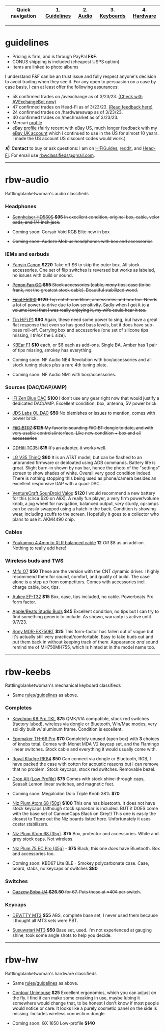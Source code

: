 | Quick navigation | 1. [Guidelines](#guidelines) | 2. [Audio](#rbw-audio) | 3. [Keyboards](#rbw-keebs) | 4. [Hardware](#rbw-hw) |
| - | - | - | - | - |

___
# guidelines

* Pricing is firm, and is through PayPal **F&F**.
* CONUS shipping is included (cheapest USPS option)
* Items are linked to photo albums

I understand F&F can be an trust issue and fully respect anyone's decision to avoid trading when they see it. For any open to persuasion on a case by case basis, I can at least offer the following assurances:

* 58 confirmed trades on /avexchange as of 3/23/23. <a href="https://www.reddit.com/message/compose/?to=AVexchangeBot&subject=Feedback%20Check&message=Enter%20username%20below%20that%20you%20want%20to%20check:%0A%0Au/rattlingblanketwoman">(Check with AVExchangeBot now)</a>
* 47 confirmed trades on Head-Fi as of 3/23/23. <a href="https://www.head-fi.org/members/rattlingblanketwoman.535939/#classifieds-feedback">(Read feedback here)</a>
* 24 confirmed trades on /hardwareswap as of 3/23/23.
* 40 confirmed trades on /mechmarket as of 3/23/23.
* Mercari [profile](https://www.mercari.com/u/604653000/?sv=0)
* eBay [profile](https://www.ebay.com/fdbk/feedback_profile/guybrushthriftwood) (fairly recent with eBay US, much longer feedback with my [eBay UK account](https://www.ebay.co.uk/usr/yablokosmonaut#tab1) which I continued to use in the US for almost 10 years. I made the US account US discount codes would work.)

📬 **Contact** to buy or ask questions: I am on [HiFiGuides](https://forum.hifiguides.com/u/rattlingblanketwoman/), [reddit](https://www.reddit.com/user/rattlingblanketwoman), and [Head-Fi](https://www.head-fi.org/members/rattlingblanketwoman.535939/). For email use [rbwclassifieds@gmail.com](mailto:rbwclassifieds@gmail.com).

___

# rbw-audio
Rattlingblanketwoman's audio classifieds

### Headphones

* ~~[Sennheiser HD560S](https://photos.google.com/share/AF1QipOe4RfGVWUpzqP9SXpbFZ02rAtEPf6VY9gZTpMA1XzDFDlijOCTwgTOy1YQaVjiog?key=azM3Ty1rQ1IxeUNoSEVYTmZ4UVlJdUxFeVdVZ2pR) **$95** In excellent condition, original box, cable, velor pads, and 1/4 inch jack.~~

* Coming soon: Corsair Void RGB Elite new in box

* ~~Coming soon: Audeze Mobius headphones with box and accessories~~

### IEMs and earbuds

* [Yanyin Canon](https://photos.google.com/share/AF1QipNPQTt-p5jrirVbVY_M36ZKbP_m9v63Sr73zO6BPe_14N5OVeDH2voIH_FuKMb5lw?key=ZzA1VTNrN1JvRFVqVmdEUXRQejdWUUQwUnhZaWJn) **$220** Take off $6 to skip the outer box. All stock accessories. One set of flip switches is reversed but works as labeled, no issues with build or sound.

* ~~[Penon Fan OG](https://photos.google.com/share/AF1QipM8L2Uc4HhkS9VkbUm1Zg5yiyinDxHjOVrOVJwtjUi48GKFSdXmfK-Vkif3m090EQ?key=UHl3MFBhRFpENTF6VmoycVNfM19sZ0tNRWtDcnh3) **$55** Stock accessories (cable, *many* tips, case (to be frank, not the greatest stock cable). Beautiful stabilized wood.~~

* ~~[Final E5000](https://photos.google.com/share/AF1QipOJayqDZMaNDZ1NPD12qcr5iCYsce18zMg-dxGohucHiVW9BjL5Xr222OqugkUZgQ?key=TmhKbFRuQkoyN1ZjVGc2akxJTkVLazZyNUtGYWJB) **$120** Top notch condition, accessories and box too. Needs a lot of power to drive due to low sensitivity. Sadly when I got it to a volume level that I was really enjoying it, my wife could hear it too.~~

* [Tin HiFi P1](https://photos.google.com/share/AF1QipMWNhGvLR8WRiAV5GFQ26Lk4Hmll0Ic92f2IF2NrWBhxU7nEcW56gd1Ah1BoAMRTA?key=bElfdV9zeUVJQkN0b3dmc0V2QUVZYjFsTWRnUXdn) **$80** Again, these need some power to sing, but have a great flat response that even so has good bass levels, but it does have sub-bass roll-off. Carrying box and accessories (one set of silicone tips missing, I *think* the L size).

* [KBEar F1](https://photos.google.com/share/AF1QipPCh4hf4wXD7Hctsvp9Wra_0NufsW_-3KwpsN0MxncE2ZLKiZULjYql8OF93FNYvw?key=LXRWYTVlY1JkVW5FdHc4WTVaZXBuTVRzaUcxTjF3) **$10** each, or $6 each as add-ons. Single BA. Amber has 1 pair of tips missing, smokey has everything.

* Coming soon: NF Audio NE4 Revolution with box/accessories and all stock tuning plates *plus* a rare 4th tuning plate.

* Coming soon: NF Audio NM1 with box/accessories.

### Sources (DAC/DAP/AMP)

* [iFi Zen Blue DAC](https://photos.google.com/share/AF1QipPQn4mpRBtzJDUeOPAXAbgC8WOiJJDwvCMWyEvvQPRHZ1D2n1-cGIlVJtHzeCM95w?key=Rk0td2ZFTE1Ed2pKOXozMXctci1zQ0N2MUUtczdn) **$100** I don't use any gear right now that would justify a dedicated DAC/AMP. Excellent condition, box, antenna, 5V power brick.

* [JDS Labs OL DAC](https://photos.google.com/share/AF1QipMSvycc-DlPqKeYktfyMqxgEH9o8Ixe9rGIDeSbo9S6IDgObOUnGIqpi526paFEVw?key=TExzbU90S3gtUEpBbUg4bTI3Y1BLTlhnN1dnaGRB) **$50** No blemishes or issues to mention, comes with power brick.

* ~~[FiiO BTR7](https://photos.google.com/share/AF1QipOoakkPCGDMHd2_3Rshz6wObLtEIdI-cKD-kFbodAn-m4IQWeCTj_ExMJBDQxptIA?key=V3NkRUY3bFM5a1ljVDBybVlCcS1naUUtYmUyNW5n) **$125** My favorite sounding FiiO BT dongle to date, and with very usable controls/interface. Like new condition + box and all accessories~~

* ~~[DDHifi TC35i](https://photos.google.com/share/AF1QipOjTVpJxjOeG-rH8zOfiMyd1n0Vz3g_BUvP4dGSLu1VxwCqwHaHggVlcoZx5GRA6Q?key=MDNFc3Y4OE4tdTdiQkpFMHd6VzkwMTlTOUhfSkVB) **$15** It's an adapter, it works well.~~

* [LG V35 ThinQ](https://photos.google.com/share/AF1QipNFLlsn4N2qsOiyIf1dghRobM-UD7qYA5cIlQNpvGWYYazYvTdSALDyiopWR6mjSw?key=MDR4SlUzVEZkbDU1RWNWamhxMFk5R0FNNHhKUVR3) **$60** It is an AT&T model, but can be flashed to an unbranded firmware or debloated using ADB commands. Battery life is great. Slight burn-in shown by nav bar, hence the photo of the "settings" screen to show shades of white. Overall very good condition indeed. There is nothing stopping this being used as phone/camera besides an excellent responsive DAP with a quad-DAC.

* [VentureCraft SounDroid Valoq](https://photos.google.com/share/AF1QipNWe1tQaq63Mm-039L2Q9gK-eBD8R3VPxamwHH1A2drHMyRWklWcnoBFZX0gIY1-w?key=UVNFRjljbnhMV01QNmFndERuSmd2UkdRUXhiR0VR) **$120** I would recommend a new battery for this (circa $20 on AliX). A really fun player, a very firm power/volume knob, a jog wheel for navigation, balanced output, *very* sturdy, op-amps can be easily swapped using a hatch in the back. Condition is showing wear, including scuffs to the screen. Hopefully it goes to a collector who plans to use it. AKM4490 chip.

### Cables

* [Youkamoo 4.4mm to XLR balanced cable](https://photos.google.com/share/AF1QipP3ZRbogvbGO7kVog7faGH9T8uOqT6G7ZQmtxmY6F8KRJ2JeZSOsictIaf7qfUHFg?key=TXRTLTU5V0l5RVRJa3kwZlJ5U2paenJncVJ0dGN3) **12** *OR* $8 as an add-on. Nothing to really add here!

### Wireless buds and TWS

* [Mifo O7](https://photos.google.com/share/AF1QipMu4fgDt2wDKab5RO7HqtIscMryVJGWcsJDOUZUWNDY8fSdyWVsBQ1PW35GdvtDIA?key=T3hsUEl2c2VYcEMzNHgwV1FEVUR4NklnejZTam9n) **$50** These are the version with the CNT dynamic driver. I highly recommend them for sound, comfort, and quality of build. The case alone is a step up from competitors. Comes with accessories incl. charge cable, box, tips.

* [Aukey EP-T32](https://photos.google.com/share/AF1QipND0RPSumTTxmlzMMs6c4SZvsUmszSB4ybTdnP0Q8H_OdaVskXe9lDBHU4lycdW-A?key=SDhfczNvUDJ2ZVhlQTFkTFpqTmFSUjJHU2VJRXZ3) **$15** Box, case, tips included, no cable. Powerbeats Pro form factor.

* [Apple/Beats Studio Buds](https://photos.google.com/share/AF1QipMyWm572wyLthWgqvTBnrfXa1n4SJ5NmLiyTqka5h-eCNZUn1K5titA7RGoHyepdw?key=V3o1cTFMa0ozTTk1clgxd01ITDJVbUtCMGRuZlhB) **$45** Excellent condition, no tips but I can try to find something generic to include. As shown, warranty is active until 9/7/23.

* [Sony MDR-EX750BT](https://photos.google.com/share/AF1QipMp85kZCF_AJTKP9JEaAB2yQKwpAPHX9rX67o9NvmYsiuPWx3toPp15yDzqE0xmpA?key=TlhfWWRXWFN1ZVVjY1NLanl4eHdna3UxaUVDZHVB) **$25** This form-factor has fallen out of vogue but it's actually still very practical/comfortable. Easy to take buds out and put them back in without keeping track of them. Appearance *and* sound remind me of MH750MH755, which is hinted at in the model name too.

___

# rbw-keebs
Rattlingblanketwoman's mechanical keyboard classifieds

* Same [rules/guidelines](#guidelines) as above.

### Completes

* [Keychron K8 Pro TKL](https://photos.app.goo.gl/WCrqk3opXa7P7sti9) **$75** QMK/VIA compatible, stock red switches (factory lubed), wireless via dongle or Bluetooth, Win/Mac modes, very solidly built w/ aluminum frame. Condition is excellent.

* [Epomaker TH-66 Pro](https://photos.app.goo.gl/1ZNbKphY8qrFD32F8) **$70** Completely unused (open box) with **3** choices of knobs total. Comes with Monet MDA V2 keycap set, and the Flamingo linear switches. Stock cable and everything it would usually come with.

* [Royal Kludge RK84](https://photos.app.goo.gl/KPSuxwe94AMxLnNP6) **$50** Can connect via dongle or Bluetooth, RGB, I have packed the case with cotton for acoustic reasons but I can remove that no problem. Stock keycaps, stock red switches. Removable bezel.

* [Drop Alt (Low Profile)](https://photos.app.goo.gl/HsADNiEknp55jWUv9) **$75** Comes with stock shine-through caps, Seasalt Lemon linear switches, and magnetic feet.

* Coming soon: Megalodon Doio Triple Knob 38% **$70**

* [Niz Plum Atom 68 (50g)](https://photos.google.com/share/AF1QipOrwd38A2HqTe0FOX_ivX_eCFniT4vFE_BrCSIlNGjxznJ5R8K-W0UoCbzpftGCIw?key=TFhkbTdMNEVIekVveW9qRnRFazZRVDlybTdGV1B3) **$100** This one has bluetooth. It does not have stock keycaps (although stock spacebar is included. BUT it DOES come with the base set of CannonCaps Black on Grey!) This one is easily the closest to Topre out the Niz boards listed here. Unfortunately it uses costar stabilizers.

* [Niz Plum Atom 68 (35g)](https://photos.google.com/share/AF1QipPoA5zHfFpbKhQIVYYuM4cQAU2Mqx-CKEXsCqotqoXENkhjCuYEVYOkMlJZOXhEwQ?key=MmNidlVvZ0RVdlVKWFhmMVRsNmNrbFFoejdzYWhR). **$75** Box, protector and accessories. White and grey stock caps. Not wireless.

* [Niz Plum 75 EC Pro (45g)](https://photos.google.com/share/AF1QipMWM_ZF23zflgLrvhlNalX6dGYLohMVKRbfo7y4FiKS4ZseYI0ZnLW3hSQufNB5LQ?key=VkFKNjhtRjhIcFpWTk53YzVERHF5YXRRMV9Iakh3) - **$75** Black, this one *does* have Bluetooth. Box and accessories too.

* Coming soon: KBD67 Lite BLE - Smokey polycarbonate case. Case, board, stabs, no keycaps or switches **$80**

### Switches

* ~~[Gazzew Boba U4](https://photos.app.goo.gl/9QPnogSkxqiarfp16) **$26.50** for 67. Puts these at ≈40¢ per switch.~~

### Keycaps

* [DEV/TTY MT3](https://photos.app.goo.gl/3b7hkpY2NbFyqm119) **$55** ABS, complete base set, I never used them because I thought all MT3 sets were PBT.

* [Susuwatari MT3](https://photos.google.com/share/AF1QipNApYX-vBQIJY7olVC2vR-Gxg6NR2YTbFZe7jE0yLwH8th4keOfG1mvOsNn7vQVrg?key=YVI2cXVPaVhEY09pRlRSa2MwVk9zSTJWOW5zall3) **$50** Base set, used. I'm not experienced at gauging shine, took some angle shots to help you decide. 
___

# rbw-hw
Rattlingblanketwoman's hardware classifieds

* Same [rules/guidelines](#guidelines) as above.

* [Contour Unimouse](https://photos.app.goo.gl/h1qYKMJp6n4d2jHG8) **$25** Excellent ergonomics, which you can adjust on the fly. I find it can make some creaking in use, maybe lubing it somewhere would change that, to be honest I don't know if most people would notice or care. It looks like a purely cosmetic panel on the side is missing. Includes wireless connection dongle.

* Coming soon: GX 1650 Low-profile **$140**
